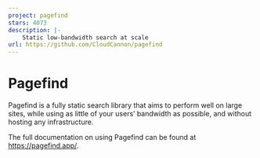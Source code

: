 ```yaml
---
project: pagefind
stars: 4073
description: |-
    Static low-bandwidth search at scale
url: https://github.com/CloudCannon/pagefind
---
```


# Pagefind

Pagefind is a fully static search library that aims to perform well on large sites, while using as little of your users’ bandwidth as possible, and without hosting any infrastructure.

The full documentation on using Pagefind can be found at https://pagefind.app/.

